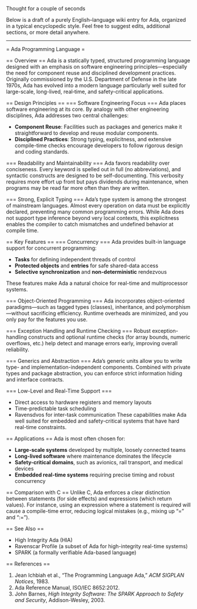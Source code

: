 Thought for a couple of seconds


Below is a draft of a purely English–language wiki entry for Ada, organized in a typical encyclopedic style. Feel free to suggest edits, additional sections, or more detail anywhere.

---

\= Ada Programming Language =

\== Overview ==
Ada is a statically typed, structured programming language designed with an emphasis on software engineering principles—especially the need for component reuse and disciplined development practices. Originally commissioned by the U.S. Department of Defense in the late 1970s, Ada has evolved into a modern language particularly well suited for large-scale, long-lived, real‐time, and safety-critical applications.

\== Design Principles ==
\=== Software Engineering Focus ===
Ada places software engineering at its core. By analogy with other engineering disciplines, Ada addresses two central challenges:

* **Component Reuse**: Facilities such as packages and generics make it straightforward to develop and reuse modular components.
* **Disciplined Practices**: Strong typing, explicitness, and extensive compile-time checks encourage developers to follow rigorous design and coding standards.

\=== Readability and Maintainability ===
Ada favors readability over conciseness. Every keyword is spelled out in full (no abbreviations), and syntactic constructs are designed to be self-documenting. This verbosity requires more effort up front but pays dividends during maintenance, when programs may be read far more often than they are written.

\=== Strong, Explicit Typing ===
Ada’s type system is among the strongest of mainstream languages. Almost every operation on data must be explicitly declared, preventing many common programming errors. While Ada does not support type inference beyond very local contexts, this explicitness enables the compiler to catch mismatches and undefined behavior at compile time.

\== Key Features ==
\=== Concurrency ===
Ada provides built-in language support for concurrent programming:

* **Tasks** for defining independent threads of control
* **Protected objects** and **entries** for safe shared-data access
* **Selective synchronization** and **non-deterministic** rendezvous

These features make Ada a natural choice for real-time and multiprocessor systems.

\=== Object-Oriented Programming ===
Ada incorporates object-oriented paradigms—such as tagged types (classes), inheritance, and polymorphism—without sacrificing efficiency. Runtime overheads are minimized, and you only pay for the features you use.

\=== Exception Handling and Runtime Checking ===
Robust exception-handling constructs and optional runtime checks (for array bounds, numeric overflows, etc.) help detect and manage errors early, improving overall reliability.

\=== Generics and Abstraction ===
Ada’s generic units allow you to write type- and implementation-independent components. Combined with private types and package abstraction, you can enforce strict information hiding and interface contracts.

\=== Low-Level and Real-Time Support ===

* Direct access to hardware registers and memory layouts
* Time-predictable task scheduling
* Ravensdvos for inter-task communication
  These capabilities make Ada well suited for embedded and safety-critical systems that have hard real-time constraints.

\== Applications ==
Ada is most often chosen for:

* **Large-scale systems** developed by multiple, loosely connected teams
* **Long-lived software** where maintenance dominates the lifecycle
* **Safety-critical domains**, such as avionics, rail transport, and medical devices
* **Embedded real-time systems** requiring precise timing and robust concurrency

\== Comparison with C ==
Unlike C, Ada enforces a clear distinction between statements (for side effects) and expressions (which return values). For instance, using an expression where a statement is required will cause a compile-time error, reducing logical mistakes (e.g., mixing up “=” and “:=”).

\== See Also ==

* High Integrity Ada (HIA)
* Ravenscar Profile (a subset of Ada for high-integrity real-time systems)
* SPARK (a formally verifiable Ada-based language)

\== References ==

1. Jean Ichbiah et al., “The Programming Language Ada,” *ACM SIGPLAN Notices*, 1983.
2. Ada Reference Manual, ISO/IEC 8652:2012.
3. John Barnes, *High Integrity Software: The SPARK Approach to Safety and Security*, Addison-Wesley, 2003.
